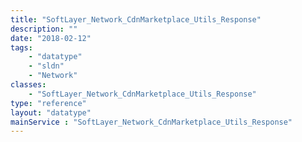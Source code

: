 ```yaml
---
title: "SoftLayer_Network_CdnMarketplace_Utils_Response"
description: ""
date: "2018-02-12"
tags:
    - "datatype"
    - "sldn"
    - "Network"
classes:
    - "SoftLayer_Network_CdnMarketplace_Utils_Response"
type: "reference"
layout: "datatype"
mainService : "SoftLayer_Network_CdnMarketplace_Utils_Response"
---
```

